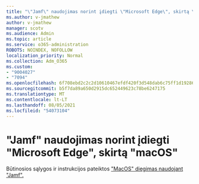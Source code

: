 ```yaml
---
title: "\"Jamf\" naudojimas norint įdiegti \"Microsoft Edge\", skirtą \"macOS\""
ms.author: v-jmathew
author: v-jmathew
manager: scotv
ms.audience: Admin
ms.topic: article
ms.service: o365-administration
ROBOTS: NOINDEX, NOFOLLOW
localization_priority: Normal
ms.collection: Adm_O365
ms.custom:
- "9004027"
- "7094"
ms.openlocfilehash: 6f708ebd2c2c2d10610467efdf420f3d548dab6c75ff1d19286561e754ba7710
ms.sourcegitcommit: b5f7da89a650d2915dc652449623c78be6247175
ms.translationtype: MT
ms.contentlocale: lt-LT
ms.lasthandoff: 08/05/2021
ms.locfileid: "54073104"
---
```

# <a name="use-jamf-to-deploy-microsoft-edge-to-macos"></a>"Jamf" naudojimas norint įdiegti "Microsoft Edge", skirtą "macOS"

Būtinosios sąlygos ir instrukcijos pateiktos ["MacOS" diegimas naudojant "Jamf".](https://go.microsoft.com/fwlink/?linkid=2135109)
